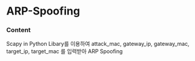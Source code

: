 # ARP-Spoofing

### Content
Scapy in Python Libary를 이용하여 attack_mac, gateway_ip, gateway_mac, target_ip, target_mac 를 입력받아 ARP Spoofing 
